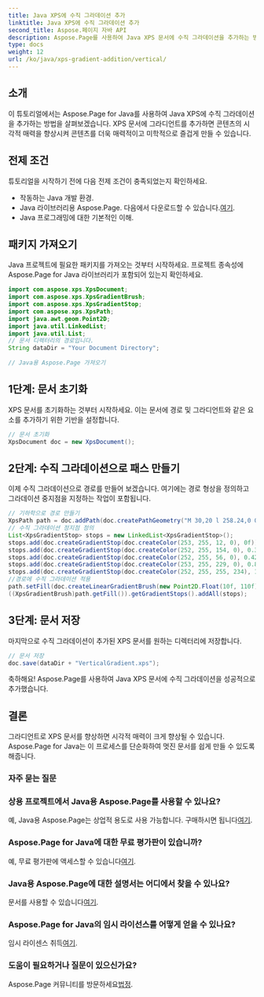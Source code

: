 ```yaml
---
title: Java XPS에 수직 그라데이션 추가
linktitle: Java XPS에 수직 그라데이션 추가
second_title: Aspose.페이지 자바 API
description: Aspose.Page를 사용하여 Java XPS 문서에 수직 그라데이션을 추가하는 방법을 알아보세요. 쉽게 시각적 매력을 향상시키세요. 내부의 단계별 가이드.
type: docs
weight: 12
url: /ko/java/xps-gradient-addition/vertical/
---
```

## 소개
이 튜토리얼에서는 Aspose.Page for Java를 사용하여 Java XPS에 수직 그라데이션을 추가하는 방법을 살펴보겠습니다. XPS 문서에 그라디언트를 추가하면 콘텐츠의 시각적 매력을 향상시켜 콘텐츠를 더욱 매력적이고 미학적으로 즐겁게 만들 수 있습니다.
## 전제 조건
튜토리얼을 시작하기 전에 다음 전제 조건이 충족되었는지 확인하세요.
- 작동하는 Java 개발 환경.
-  Java 라이브러리용 Aspose.Page. 다음에서 다운로드할 수 있습니다.[여기](https://releases.aspose.com/page/java/).
- Java 프로그래밍에 대한 기본적인 이해.
## 패키지 가져오기
Java 프로젝트에 필요한 패키지를 가져오는 것부터 시작하세요. 프로젝트 종속성에 Aspose.Page for Java 라이브러리가 포함되어 있는지 확인하세요.
```java
import com.aspose.xps.XpsDocument;
import com.aspose.xps.XpsGradientBrush;
import com.aspose.xps.XpsGradientStop;
import com.aspose.xps.XpsPath;
import java.awt.geom.Point2D;
import java.util.LinkedList;
import java.util.List;
// 문서 디렉터리의 경로입니다.
String dataDir = "Your Document Directory";
        
// Java용 Aspose.Page 가져오기
```
## 1단계: 문서 초기화
XPS 문서를 초기화하는 것부터 시작하세요. 이는 문서에 경로 및 그라디언트와 같은 요소를 추가하기 위한 기반을 설정합니다.
```java
// 문서 초기화
XpsDocument doc = new XpsDocument();
```
## 2단계: 수직 그라데이션으로 패스 만들기
이제 수직 그라데이션으로 경로를 만들어 보겠습니다. 여기에는 경로 형상을 정의하고 그라데이션 중지점을 지정하는 작업이 포함됩니다.
```java
// 기하학으로 경로 만들기
XpsPath path = doc.addPath(doc.createPathGeometry("M 30,20 l 258.24,0 0,56.64 -258.24,0 Z"));
// 수직 그라데이션 정지점 정의
List<XpsGradientStop> stops = new LinkedList<XpsGradientStop>();
stops.add(doc.createGradientStop(doc.createColor(253, 255, 12, 0), 0f));
stops.add(doc.createGradientStop(doc.createColor(252, 255, 154, 0), 0.359375f));
stops.add(doc.createGradientStop(doc.createColor(252, 255, 56, 0), 0.424805f));
stops.add(doc.createGradientStop(doc.createColor(253, 255, 229, 0), 0.879883f));
stops.add(doc.createGradientStop(doc.createColor(252, 255, 255, 234), 1f));
//경로에 수직 그라데이션 적용
path.setFill(doc.createLinearGradientBrush(new Point2D.Float(10f, 110f), new Point2D.Float(10f, 200f)));
((XpsGradientBrush)path.getFill()).getGradientStops().addAll(stops);
```
## 3단계: 문서 저장
마지막으로 수직 그라데이션이 추가된 XPS 문서를 원하는 디렉터리에 저장합니다.
```java
// 문서 저장
doc.save(dataDir + "VerticalGradient.xps");
```
축하해요! Aspose.Page를 사용하여 Java XPS 문서에 수직 그라데이션을 성공적으로 추가했습니다.
## 결론
그라디언트로 XPS 문서를 향상하면 시각적 매력이 크게 향상될 수 있습니다. Aspose.Page for Java는 이 프로세스를 단순화하여 멋진 문서를 쉽게 만들 수 있도록 해줍니다.

### 자주 묻는 질문
### 상용 프로젝트에서 Java용 Aspose.Page를 사용할 수 있나요?
 예, Java용 Aspose.Page는 상업적 용도로 사용 가능합니다. 구매하시면 됩니다[여기](https://purchase.aspose.com/buy).
### Aspose.Page for Java에 대한 무료 평가판이 있습니까?
 예, 무료 평가판에 액세스할 수 있습니다[여기](https://releases.aspose.com/).
### Java용 Aspose.Page에 대한 설명서는 어디에서 찾을 수 있나요?
 문서를 사용할 수 있습니다[여기](https://reference.aspose.com/page/java/).
### Aspose.Page for Java의 임시 라이선스를 어떻게 얻을 수 있나요?
 임시 라이센스 취득[여기](https://purchase.aspose.com/temporary-license/).
### 도움이 필요하거나 질문이 있으신가요?
 Aspose.Page 커뮤니티를 방문하세요[법정](https://forum.aspose.com/c/page/39).